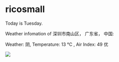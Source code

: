# ricosmall

Today is Tuesday.

Weather infomation of 深圳市南山区， 广东省， 中国: 

Weather: 阴, Temperature: 13 ℃ , Air Index: 49 优

<img src="https://github-readme-stats.vercel.app/api?username=ricosmall&show_icons=true" />
